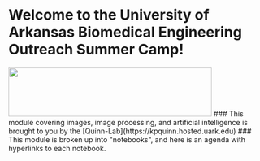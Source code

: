 # Welcome to the University of Arkansas Biomedical Engineering Outreach Summer Camp!
<img src=https://brand.uark.edu/_resources/images/UA_Logo_Horizontal.jpg width="400" height="96">
### This module covering images, image processing, and artificial intelligence is brought to you by the [Quinn-Lab](https://kpquinn.hosted.uark.edu)
### This module is broken up into "notebooks", and here is an agenda with hyperlinks to each notebook.
